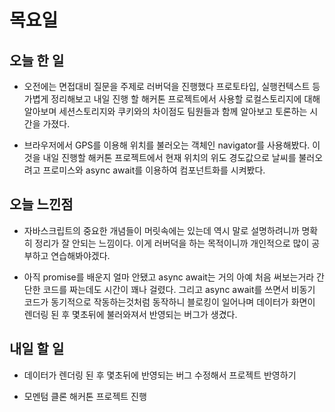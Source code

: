 # 목요일

## 오늘 한 일
- 오전에는 면접대비 질문을 주제로 러버덕을 진행했다 프로토타입, 실행컨텍스트 등 가볍게 정리해보고 내일 진행 할 해커톤 프로젝트에서 사용할 로컬스토리지에 대해 알아보며 세션스토리지와 쿠키와의 차이점도 팀원들과 함께 알아보고 토론하는 시간을 가졌다.

- 브라우저에서 GPS를 이용해 위치를 불러오는 객체인 navigator를 사용해봤다. 이것을 내일 진행할 해커톤 프로젝트에서 현재 위치의 위도 경도값으로 날씨를 불러오려고 프로미스와 async await를 이용하여 컴포넌트화를 시켜봤다.

## 오늘 느낀점
- 자바스크립트의 중요한 개념들이 머릿속에는 있는데 역시 말로 설명하려니까 명확히 정리가 잘 안되는 느낌이다. 이게 러버덕을 하는 목적이니까 개인적으로 많이 공부하고 연습해봐야겠다.

- 아직 promise를 배운지 얼마 안됐고 async await는 거의 아예 처음 써보는거라 간단한 코드를 짜는데도 시간이 꽤나 걸렸다. 그리고 async await를 쓰면서 비동기 코드가 동기적으로 작동하는것처럼 동작하니 블로킹이 일어나며 데이터가 화면이 렌더링 된 후 몇초뒤에 불러와져서 반영되는 버그가 생겼다.

## 내일 할 일
- 데이터가 렌더링 된 후 몇초뒤에 반영되는 버그 수정해서 프로젝트 반영하기

- 모멘텀 클론 해커톤 프로젝트 진행
